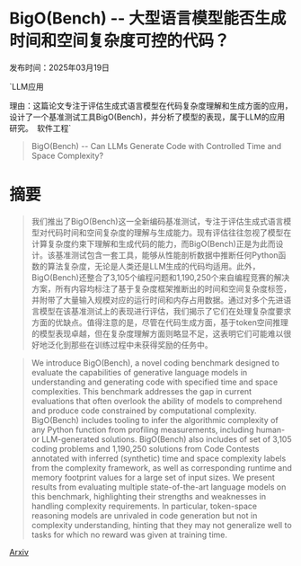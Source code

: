 # BigO(Bench) -- 大型语言模型能否生成时间和空间复杂度可控的代码？

发布时间：2025年03月19日

`LLM应用

理由：这篇论文专注于评估生成式语言模型在代码复杂度理解和生成方面的应用，设计了一个基准测试工具BigO(Bench)，并分析了模型的表现，属于LLM的应用研究。` `软件工程`

> BigO(Bench) -- Can LLMs Generate Code with Controlled Time and Space Complexity?

# 摘要

> 我们推出了BigO(Bench)这一全新编码基准测试，专注于评估生成式语言模型对代码时间和空间复杂度的理解与生成能力。现有评估往往忽视了模型在计算复杂度约束下理解和生成代码的能力，而BigO(Bench)正是为此而设计。该基准测试包含一套工具，能够从性能剖析数据中推断任何Python函数的算法复杂度，无论是人类还是LLM生成的代码均适用。此外，BigO(Bench)还整合了3,105个编程问题和1,190,250个来自编程竞赛的解决方案，所有内容均标注了基于复杂度框架推断出的时间和空间复杂度标签，并附带了大量输入规模对应的运行时间和内存占用数据。通过对多个先进语言模型在该基准测试上的表现进行评估，我们揭示了它们在处理复杂度要求方面的优缺点。值得注意的是，尽管在代码生成方面，基于token空间推理的模型表现卓越，但在复杂度理解方面则略显不足，这表明它们可能难以很好地泛化到那些在训练过程中未获得奖励的任务中。

> We introduce BigO(Bench), a novel coding benchmark designed to evaluate the capabilities of generative language models in understanding and generating code with specified time and space complexities. This benchmark addresses the gap in current evaluations that often overlook the ability of models to comprehend and produce code constrained by computational complexity. BigO(Bench) includes tooling to infer the algorithmic complexity of any Python function from profiling measurements, including human- or LLM-generated solutions. BigO(Bench) also includes of set of 3,105 coding problems and 1,190,250 solutions from Code Contests annotated with inferred (synthetic) time and space complexity labels from the complexity framework, as well as corresponding runtime and memory footprint values for a large set of input sizes. We present results from evaluating multiple state-of-the-art language models on this benchmark, highlighting their strengths and weaknesses in handling complexity requirements. In particular, token-space reasoning models are unrivaled in code generation but not in complexity understanding, hinting that they may not generalize well to tasks for which no reward was given at training time.

[Arxiv](https://arxiv.org/abs/2503.15242)